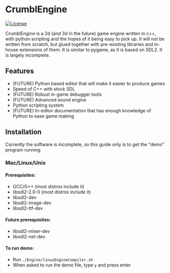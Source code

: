 # CrumblEngine
[![License](https://img.shields.io/:license-gplv2-green.svg)](https://tldrlegal.com/license/gnu-general-public-license-v2)

CrumblEngine is a 2d (and 3d in the future) game engine written in c++, with python scripting and the hopes of it being easy to pick up. It will not be written from scratch, but glued together with pre-existing libraries and in-house extensions of them. It is similar to pygame, as it is based on SDL2. It is largely incomplete.

## Features
- (FUTURE) Python based editor that will make it easier to produce games
- Speed of C++ with stock SDL
- (FUTURE) Robust in-game debugger tools
- (FUTURE) Advanced sound engine
- Python scripting system
- (FUTURE) In-editor documentation that has enough knowledge of Python to ease game making

## Installation

Currently the software is incomplete, so this guide only is to get the "demo" program running

### Mac/Linux/Unix

#### Prerequisites: 
- GCC/G++ (most distros include it)
- libsdl2-2.0-0 (most distros include it)
- libsdl2-dev 
- libsdl2-image-dev
- libsdl2-ttf-dev
#### Future prerequisites:
- libsdl2-mixer-dev
- libsdl2-net-dev

#### To run demo:
- Run ``./Engine/linuxEngineCompiler.sh``
- When asked to run the demo file, type ``y`` and press enter